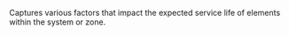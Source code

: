 Captures various factors that impact the expected service life of elements within the system or zone.
